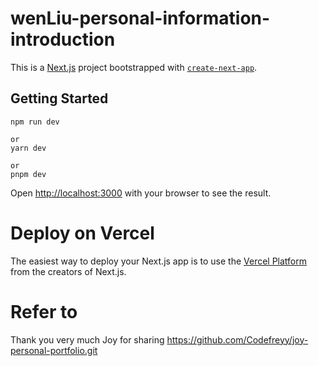 # wenLiu-personal-information-introduction



This is a [Next.js](https://nextjs.org/) project bootstrapped with [`create-next-app`](https://github.com/vercel/next.js/tree/canary/packages/create-next-app).



## Getting Started



```
npm run dev

or
yarn dev

or
pnpm dev
```

Open [http://localhost:3000](http://localhost:3000/) with your browser to see the result.



# Deploy on Vercel



The easiest way to deploy your Next.js app is to use the [Vercel Platform](https://vercel.com/new?utm_medium=default-template&filter=next.js&utm_source=create-next-app&utm_campaign=create-next-app-readme) from the creators of Next.js. 



# Refer to

Thank you very much Joy for sharing https://github.com/Codefreyy/joy-personal-portfolio.git



